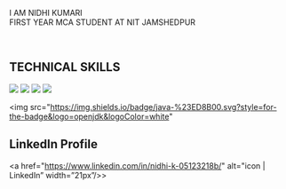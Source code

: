 
<!--<p><align="center">
<img width="800" height="500" src="https://github.com/nk12nidhi12/nk12nidhi12/assets/126282502/dd1473bc-04c9-43c3-ab31-6bffd3dc76bf" alt="My banner">
</p>
<p> -->

<p>I AM NIDHI KUMARI<br>FIRST YEAR MCA STUDENT AT NIT JAMSHEDPUR</p><br>
<h2>TECHNICAL SKILLS</h2> 
<!--<img src="https://img.shields.io/badge/-Hackerrank-2EC866?style=for-the-badge&logo=HackerRank&logoColor=green">-->
<img src="https://img.shields.io/badge/c-%2300599C.svg?style=for-the-badge&logo=c&logoColor=blue">
<img src="https://img.shields.io/badge/c++-%2300599C.svg?style=for-the-badge&logo=c%2B%2B&logoColor=blue">
<img src="https://img.shields.io/badge/html5-%23E34F26.svg?style=for-the-badge&logo=html5&logoColor=white">
<img src="https://img.shields.io/badge/javascript-%23323330.svg?style=for-the-badge&logo=javascript&logoColor=%23F7DF1E">

<img src="https://img.shields.io/badge/java-%23ED8B00.svg?style=for-the-badge&logo=openjdk&logoColor=white" 

<h2>LinkedIn Profile</h2>


<a href="https://www.linkedin.com/in/nidhi-k-05123218b/" alt="icon | LinkedIn” width=”21px”/>></a>
